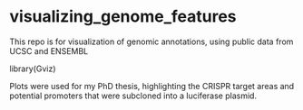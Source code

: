 # visualizing_genome_features
 
This repo is for visualization of genomic annotations, using public data from UCSC and ENSEMBL

library(Gviz)

Plots were used for my PhD thesis, highlighting the CRISPR target areas and potential promoters that were subcloned into a luciferase plasmid.